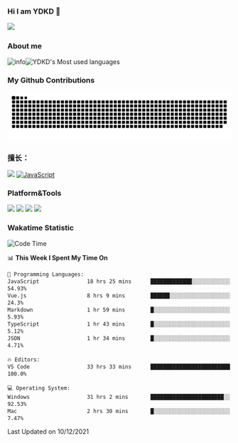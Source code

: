 ### Hi I am YDKD 👋

![](https://visitor-badge.glitch.me/badge?page_id=YDKD.readme)

### About me
![info](https://github-readme-stats.vercel.app/api?username=YDKD&show_icons=true&theme=cobalt)![YDKD's Most used languages](https://github-readme-stats.vercel.app/api/top-langs/?username=YDKD&layout=compact&hide_border=true&langs_count=8)

### My Github Contributions
![](https://raw.githubusercontent.com/YDKD/YDKD/main/assets/github-contribution-grid-snake.svg)

### 擅长：<br />
[![](https://img.shields.io/badge/-Vue.js-007396?style=flat-square&logo=Vue.js&logoColor=#4FC08D)](https://cn.vuejs.org/)
[![JavaScript](https://img.shields.io/badge/-JavaScript-f7e018?style=flat-square&logo=javascript&logoColor=white)]()

### Platform&Tools <br/>

[![]( https://img.shields.io/badge/macOS-Big%20Sur-292e33?style=flat-square&logo=apple&logoColor=ffffff )]() [![](https://img.shields.io/badge/Windows-10-2376bc?style=flat-square&logo=windows&logoColor=ffffff)]() [![]( https://img.shields.io/badge/IDE-Visual%20Studio%20Code-blue?style=flat-square&logo=visual-studio-code&logoColor=ffffff )]() [![]( https://img.shields.io/badge/iPhone-12-999999?style=flat-square&logo=apple&logoColor=ffffff)]() <br />

### Wakatime Statistic
<!--START_SECTION:waka-->
![Code Time](http://img.shields.io/badge/Code%20Time-225%20hrs%2041%20mins-blue)

📊 **This Week I Spent My Time On** 

```text
💬 Programming Languages: 
JavaScript               18 hrs 25 mins      █████████████░░░░░░░░░░░░   54.93% 
Vue.js                   8 hrs 9 mins        ██████░░░░░░░░░░░░░░░░░░░   24.3% 
Markdown                 1 hr 59 mins        █░░░░░░░░░░░░░░░░░░░░░░░░   5.93% 
TypeScript               1 hr 43 mins        █░░░░░░░░░░░░░░░░░░░░░░░░   5.12% 
JSON                     1 hr 34 mins        █░░░░░░░░░░░░░░░░░░░░░░░░   4.71%

🔥 Editors: 
VS Code                  33 hrs 33 mins      █████████████████████████   100.0%

💻 Operating System: 
Windows                  31 hrs 2 mins       ███████████████████████░░   92.53% 
Mac                      2 hrs 30 mins       █░░░░░░░░░░░░░░░░░░░░░░░░   7.47%

```


 Last Updated on 10/12/2021
<!--END_SECTION:waka-->

<!--
**YDKD/YDKD** is a ✨ _special_ ✨ repository because its `README.md` (this file) appears on your GitHub profile.

Here are some ideas to get you started:

- 🔭 I’m currently working on ...
- 🌱 I’m currently learning ...
- 👯 I’m looking to collaborate on ...
- 🤔 I’m looking for help with ...
- 💬 Ask me about ...
- 📫 How to reach me: ...
- 😄 Pronouns: ...
- ⚡ Fun fact: ...
-->
